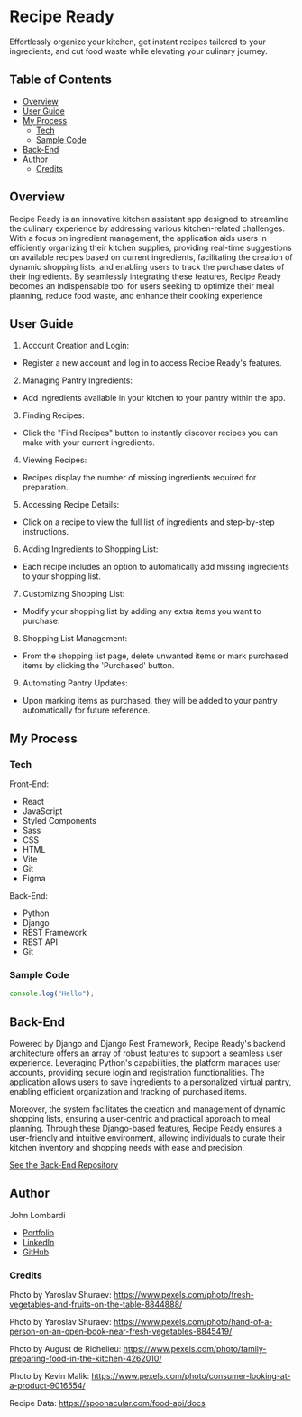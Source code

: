 # Recipe Ready

Effortlessly organize your kitchen, get instant recipes tailored to your ingredients, and cut food waste while elevating your culinary journey.

## Table of Contents

- [Overview](#overview)
- [User Guide](#user-guide)
- [My Process](#my-process)
  - [Tech](#tech)
  - [Sample Code](#sample-code)
- [Back-End](#back-end)
- [Author](#author)
  - [Credits](#credits)

## Overview

Recipe Ready is an innovative kitchen assistant app designed to streamline the culinary experience by addressing various kitchen-related challenges. With a focus on ingredient management, the application aids users in efficiently organizing their kitchen supplies, providing real-time suggestions on available recipes based on current ingredients, facilitating the creation of dynamic shopping lists, and enabling users to track the purchase dates of their ingredients. By seamlessly integrating these features, Recipe Ready becomes an indispensable tool for users seeking to optimize their meal planning, reduce food waste, and enhance their cooking experience

## User Guide

1. Account Creation and Login:

- Register a new account and log in to access Recipe Ready's features.

2. Managing Pantry Ingredients:

- Add ingredients available in your kitchen to your pantry within the app.

3. Finding Recipes:

- Click the "Find Recipes" button to instantly discover recipes you can make with your current ingredients.

4. Viewing Recipes:

- Recipes display the number of missing ingredients required for preparation.

5. Accessing Recipe Details:

- Click on a recipe to view the full list of ingredients and step-by-step instructions.

6. Adding Ingredients to Shopping List:

- Each recipe includes an option to automatically add missing ingredients to your shopping list.

7. Customizing Shopping List:

- Modify your shopping list by adding any extra items you want to purchase.

8. Shopping List Management:

- From the shopping list page, delete unwanted items or mark purchased items by clicking the 'Purchased' button.

9. Automating Pantry Updates:

- Upon marking items as purchased, they will be added to your pantry automatically for future reference.

## My Process

### Tech

Front-End:

- React
- JavaScript
- Styled Components
- Sass
- CSS
- HTML
- Vite
- Git
- Figma

Back-End:

- Python
- Django
- REST Framework
- REST API
- Git

### Sample Code

```javascript
console.log("Hello");
```

## Back-End

Powered by Django and Django Rest Framework, Recipe Ready's backend architecture offers an array of robust features to support a seamless user experience. Leveraging Python's capabilities, the platform manages user accounts, providing secure login and registration functionalities. The application allows users to save ingredients to a personalized virtual pantry, enabling efficient organization and tracking of purchased items.

Moreover, the system facilitates the creation and management of dynamic shopping lists, ensuring a user-centric and practical approach to meal planning. Through these Django-based features, Recipe Ready ensures a user-friendly and intuitive environment, allowing individuals to curate their kitchen inventory and shopping needs with ease and precision.

[See the Back-End Repository](https://github.com/johnlombardi389/recipe-ready-backend)

## Author

John Lombardi

- [Portfolio](https://johnlombardi389.github.io/portfolio/)
- [LinkedIn](https://www.linkedin.com/in/johnlombardi389/)
- [GitHub](https://github.com/johnlombardi389)

### Credits

Photo by Yaroslav Shuraev: https://www.pexels.com/photo/fresh-vegetables-and-fruits-on-the-table-8844888/

Photo by Yaroslav Shuraev: https://www.pexels.com/photo/hand-of-a-person-on-an-open-book-near-fresh-vegetables-8845419/

Photo by August de Richelieu: https://www.pexels.com/photo/family-preparing-food-in-the-kitchen-4262010/

Photo by Kevin Malik: https://www.pexels.com/photo/consumer-looking-at-a-product-9016554/

Recipe Data: https://spoonacular.com/food-api/docs
